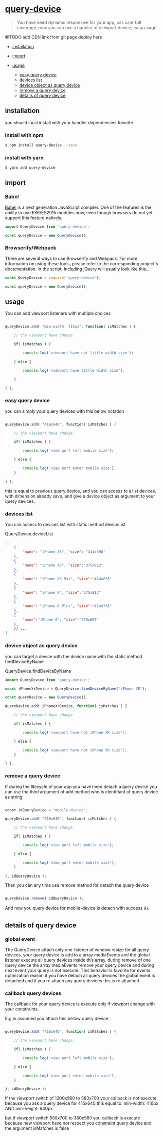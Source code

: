 # [query-device]( https://npmjs.com/package/query-device )

> You have need dynamic responsive for your app, css cant full coverage, now you can use a handler of viewport device, easy usage.

@TODO add CDN link from git page deploy here

- [installation](#installation)

- [import](#import)

- [usage](#usage)
    - [easy query device](#easy-query-device)
    - [devices list](#devices-list)
    - [device object as query device](#device-object-as-query-device)
    - [remove a query device](#remove-a-query-device)
    - [details of query device](#details-of-query-device)

## installation

you should local install with your handler dependencies fovorite

### install with npm

```bash
$ npm install query-device --save
```

### install with yarn

```bash
$ yarn add query-device
```

## import


### Babel

[Babel](https://babeljs.io) is a next generation JavaScript compiler. One of the features is the ability to use ES6/ES2015 modules now, even though browsers do not yet support this feature natively.

```javascript
import QueryDevice from 'query-device';

const queryDevice = new QueryDevice();

```

### Browserify/Webpack

There are several ways to use Browserify and Webpack. For more information on using these tools, please refer to the corresponding project's documentation. In the script, including jQuery will usually look like this...

```javascript
const QueryDevice = require('query-device');

const queryDevice = new QueryDevice();
```

## usage

You can add viewport listeners with multiple choices

```javascript

queryDevice.add( "min-width: 416px", function( isMatches ) {

    // the viewport have change

    if( isMatches ) {

        console.log('viewport have not little width size');

    } else {

        console.log('viewport have little width size');

    }

} );
```

### easy query device

you can simply your query devices with this below notation

```javascript

queryDevice.add( "416x640", function( isMatches ) {

    // the viewport have change

    if( isMatches ) {

        console.log('view port left mobile size');

    } else {

        console.log('view port enter mobile size');
    }

} );
```

this is equal to previous query device,
and you can access to a list devices, with dimension already save,
and give a device object as argument to your query devices.


### devices list

You can access to devices list with static method deviceList

QueryDevice.deviceList

```json
[
    {
        "name": "iPhone XR", "size": "414x896"
    },
    {
        "name": "iPhone XS", "size":"375x812"
    },
    {
        "name": "iPhone XS Max", "size":"414x896"
    },
    {
        "name": "iPhone X", "size":"375x812"
    },
    {
        "name": "iPhone 8 Plus", "size":"414x736"
    },
    {
        "name":"iPhone 8", "size":"375x667"
    },
    // ...
]
```

### device object as query device

you can target a device with the device name with the static method findDeviceByName

QueryDevice.findDeviceByName

```javascript
import QueryDevice from 'query-device';

const iPhoneXrDevice = QueryDevice.findDeviceByName("iPhone XR");

const queryDevice = new QueryDevice();

queryDevice.add( iPhoneXrDevice, function( isMatches ) {

    // the viewport have change

    if( isMatches ) {

        console.log('viewport have not iPhone XR size');

    } else {

        console.log('viewport have not iPhone XR size');
    }

} );
```

### remove a query device

If during the lifecycle of your app you have need detach a query device you can
use the third argument of add method who is identifiant of query device as string

```javascript

const idQueryDevice = "mobile-device";

queryDevice.add( "416x640", function( isMatches ) {

    // the viewport have change

    if( isMatches ) {

        console.log('view port left mobile size');

    } else {

        console.log('view port enter mobile size');
    }

}, idQueryDevice );
```

Then you can any time use remove method for detach the query device

```javascript

queryDevice.remove( idQueryDevice );
```

And now you query device for mobile-device is detach with success 👍.

## details of query device

### global event

The QueryDevice attach only one listener of window resize for all query devices, your query device is add to a array mediaEvents and
the global listener execute all query devices inside this array,
during remove of one query device the array mediaEvents remove your query device and during next event your query is not execute. This behavior is favorite for events optimzation reason if you have detach all query devices the global event is detached and if you re attach any query devices this is re attached.

### callback query devices

The callback for your query device is execute only if viewport change with your constraints.

E.g in assumed you attach this bellow query device


```javascript

queryDevice.add( "416x640", function( isMatches ) {

    // the viewport have change

    if( isMatches ) {

        console.log('view port left mobile size');

    } else {

        console.log('view port enter mobile size');
    }

}, idQueryDevice );
```

If the viewport switch of 1200x960 to 580x700 your callback is not execute
because you ask a query device for 416x640 this equal to:
min-width: 416px AND min-height: 640px

but if viewport switch 580x700 to 380x580 you callback is execute because new viewport have not respect you constraint query device and the argument isMatches is false
